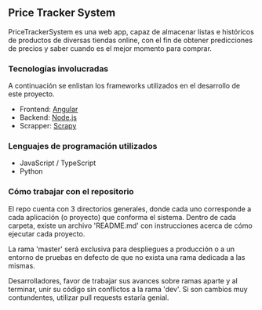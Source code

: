 ## Price Tracker System

PriceTrackerSystem es una web app, capaz de almacenar listas e históricos de productos de diversas tiendas online, con el fin de obtener predicciones de precios y saber cuando es el mejor momento para comprar.

### Tecnologías involucradas

A continuación se enlistan los frameworks utilizados en el desarrollo de este proyecto.

- Frontend: [Angular](https://angular.io/)
- Backend: [Node.js](https://nodejs.org/es/)
- Scrapper: [Scrapy](https://scrapy.org/)

### Lenguajes de programación utilizados

- JavaScript / TypeScript
- Python

### Cómo trabajar con el repositorio

El repo cuenta con 3 directorios generales, donde cada uno corresponde a cada aplicación (o proyecto) que conforma el sistema. Dentro de cada carpeta, existe un archivo 'README.md' con instrucciones acerca de cómo ejecutar cada proyecto.

La rama 'master' será exclusiva para despliegues a producción o a un entorno de pruebas en defecto de que no exista una rama dedicada a las mismas.

Desarrolladores, favor de trabajar sus avances sobre ramas aparte y al terminar, unir su código sin conflictos a la rama 'dev'. Si son cambios muy contundentes, utilizar pull requests estaría genial.
